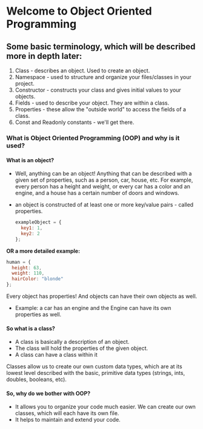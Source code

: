 # Welcome to Object Oriented Programming

## Some basic terminology, which will be described more in depth later:

1. Class - describes an object. Used to create an object.
2. Namespace - used to structure and organize your files/classes in your project.
3. Constructor - constructs your class and gives initial values to your objects.
4. Fields - used to describe your object. They are within a class.
5. Properties - these allow the "outside world" to access the fields of a class.
6. Const and Readonly constants - we'll get there.

### What is Object Oriented Programming (OOP) and why is it used?

#### What is an object?

- Well, anything can be an object! Anything that can be described with a given set of properties, such as a person, car, house, etc. For example, every person has a height and weight, or every car has a color and an engine, and a house has a certain number of doors and windows.
- an object is constructed of at least one or more key/value pairs - called properties.

  ```js
  exampleObject = {
    key1: 1,
    key2: 2
  };
  ```

**OR a more detailed example:**

```js
human = {
  height: 63,
  weight: 110,
  hairColor: "blonde"
};
```

Every object has properties!
And objects can have their own objects as well.

- Example: a car has an engine and the Engine can have its own properties as well.

#### So what is a class?

- A class is basically a description of an object.
- The class will hold the properties of the given object.
- A class can have a class within it

Classes allow us to create our own custom data types, which are at its lowest level described with the basic, primitive data types (strings, ints, doubles, booleans, etc).

#### So, why do we bother with OOP?

- It allows you to organize your code much easier. We can create our own classes, which will each have its own file.
- It helps to maintain and extend your code.
